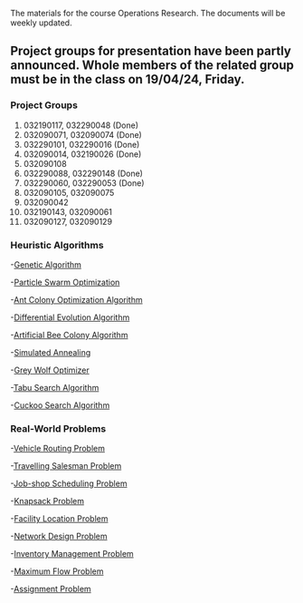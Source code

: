 The materials for the course Operations Research. The documents will be weekly updated.

## Project groups for presentation have been partly announced. Whole members of the related group must be in the class on 19/04/24, Friday.

### Project Groups

1) 032190117,  032290048 (Done)
2) 032090071,  032090074 (Done)
3) 032290101,  032290016 (Done)
4) 032090014,  032190026 (Done)
5) 032090108
6) 032290088, 032290148 (Done)
7) 032290060, 032290053 (Done)
8) 032090105, 032090075
9) 032090042
10) 032190143, 032090061
11) 032090127, 032090129


### Heuristic Algorithms

-[Genetic Algorithm](https://en.wikipedia.org/wiki/Genetic_algorithm)

-[Particle Swarm Optimization](https://en.wikipedia.org/wiki/Particle_swarm_optimization)

-[Ant Colony Optimization Algorithm](https://en.wikipedia.org/wiki/Ant_colony_optimization_algorithms)

-[Differential Evolution Algorithm](https://en.wikipedia.org/wiki/Differential_evolution)

-[Artificial Bee Colony Algorithm](https://en.wikipedia.org/wiki/Artificial_bee_colony_algorithm)

-[Simulated Annealing](https://en.wikipedia.org/wiki/Artificial_bee_colony_algorithm)

-[Grey Wolf Optimizer](https://en.wikiversity.org/wiki/Algorithm_models/Grey_Wolf_Optimizer)

-[Tabu Search Algorithm](https://en.wikipedia.org/wiki/Tabu_search)

-[Cuckoo Search Algorithm](https://en.wikipedia.org/wiki/Cuckoo_search)

### Real-World Problems

-[Vehicle Routing Problem](https://en.wikipedia.org/wiki/Genetic_algorithm](https://en.wikipedia.org/wiki/Vehicle_routing_problem)https://en.wikipedia.org/wiki/Vehicle_routing_problem)

-[Travelling Salesman Problem](https://en.wikipedia.org/wiki/Genetic_algorithm](https://en.wikipedia.org/wiki/Vehicle_routing_problem)https://en.wikipedia.org/wiki/Vehicle_routing_problem)

-[Job-shop Scheduling Problem](https://en.wikipedia.org/wiki/Job-shop_scheduling)

-[Knapsack Problem](https://en.wikipedia.org/wiki/Job-shop_scheduling)

-[Facility Location Problem](https://en.wikipedia.org/wiki/Facility_location_problem)

-[Network Design Problem](https://en.wikipedia.org/wiki/Network_planning_and_design)

-[Inventory Management Problem](https://en.wikipedia.org/wiki/Field_inventory_management)

-[Maximum Flow Problem](https://en.wikipedia.org/wiki/Maximum_flow_problem)

-[Assignment Problem](https://en.wikipedia.org/wiki/Assignment_problem)























